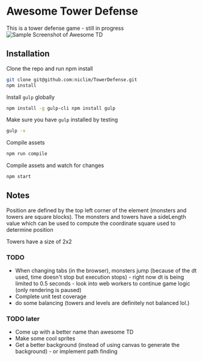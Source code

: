 # Awesome Tower Defense
This is a tower defense game - still in progress
![Sample Screenshot of Awesome TD](http://i.imgur.com/qJKCnxG.png)

## Installation
Clone the repo and run npm install
```bash
git clone git@github.com:niclim/TowerDefense.git
npm install
```
Install ```gulp``` globally

```bash
npm install -g gulp-cli npm install gulp
```
Make sure you have ```gulp``` installed by testing
```bash
gulp -v
```

Compile assets
```bash
npm run compile
```
Compile assets and watch for changes
```bash
npm start
```

## Notes

Position are defined by the top left corner of the element (monsters and towers are square blocks). The monsters and towers have a sideLength value which can be used to compute the coordinate square used to determine position

Towers have a size of 2x2

### TODO
* When changing tabs (in the browser), monsters jump (because of the dt used, time doesn't stop but execution stops) - right now dt is being limited to 0.5 seconds - look into web workers to continue game logic (only rendering is paused)
* Complete unit test coverage
* do some balancing (towers and levels are definitely not balanced lol.)

### TODO later
* Come up with a better name than awesome TD
* Make some cool sprites
* Get a better background (instead of using canvas to generate the background) - or implement path finding
